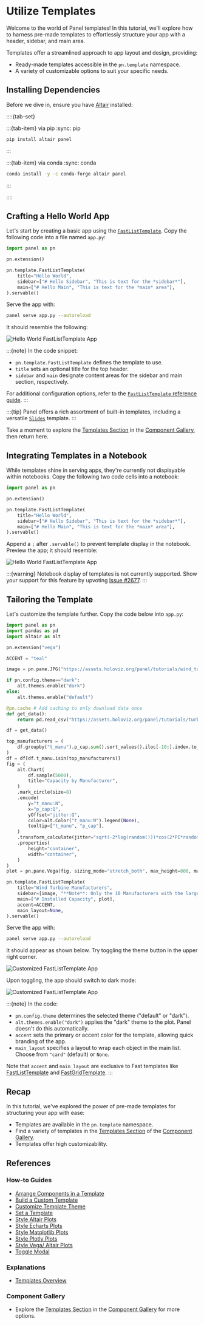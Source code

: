 # Utilize Templates

Welcome to the world of Panel templates! In this tutorial, we'll explore how to harness pre-made templates to effortlessly structure your app with a header, sidebar, and main area.

Templates offer a streamlined approach to app layout and design, providing:

- Ready-made templates accessible in the `pn.template` namespace.
- A variety of customizable options to suit your specific needs.

## Installing Dependencies

Before we dive in, ensure you have [Altair](https://altair-viz.github.io/) installed:

::::{tab-set}

:::{tab-item} via pip
:sync: pip

```bash
pip install altair panel
```

:::

:::{tab-item} via conda
:sync: conda

```bash
conda install -y -c conda-forge altair panel
```

:::

::::

## Crafting a Hello World App

Let's start by creating a basic app using the [`FastListTemplate`](../../reference/templates/FastListTemplate.ipynb). Copy the following code into a file named `app.py`:

```python
import panel as pn

pn.extension()

pn.template.FastListTemplate(
    title="Hello World",
    sidebar=["# Hello Sidebar", "This is text for the *sidebar*"],
    main=["# Hello Main", "This is text for the *main* area"],
).servable()
```

Serve the app with:

```bash
panel serve app.py --autoreload
```

It should resemble the following:

![Hello World FastListTemplate App](../../_static/images/templates_hello_world.png)

:::{note}
In the code snippet:

- `pn.template.FastListTemplate` defines the template to use.
- `title` sets an optional title for the top header.
- `sidebar` and `main` designate content areas for the sidebar and main section, respectively.

For additional configuration options, refer to the [`FastListTemplate` reference guide](../../reference/templates/FastListTemplate.ipynb).
:::

:::{tip}
Panel offers a rich assortment of built-in templates, including a versatile [`Slides`](../../reference/templates/Slides.ipynb) template.
:::

Take a moment to explore the [Templates Section](https://panel.holoviz.org/reference/index.html#templates) in the [Component Gallery](../../reference/index.md), then return here.

## Integrating Templates in a Notebook

While templates shine in serving apps, they're currently not displayable within notebooks. Copy the following two code cells into a notebook:

```python
import panel as pn

pn.extension()
```

```python
pn.template.FastListTemplate(
    title="Hello World",
    sidebar=["# Hello Sidebar", "This is text for the *sidebar*"],
    main=["# Hello Main", "This is text for the *main* area"],
).servable()
```

Append a `;` after `.servable()` to prevent template display in the notebook. Preview the app; it should resemble:

![Hello World FastListTemplate App](../../_static/images/templates_hello_world_notebook.png)

:::{warning}
Notebook display of templates is not currently supported. Show your support for this feature by upvoting [Issue #2677](https://github.com/holoviz/panel/issues/2677).
:::

## Tailoring the Template

Let's customize the template further. Copy the code below into `app.py`:

```python
import panel as pn
import pandas as pd
import altair as alt

pn.extension("vega")

ACCENT = "teal"

image = pn.pane.JPG("https://assets.holoviz.org/panel/tutorials/wind_turbines_sunset.png")

if pn.config.theme=="dark":
    alt.themes.enable("dark")
else:
    alt.themes.enable("default")

@pn.cache # Add caching to only download data once
def get_data():
    return pd.read_csv("https://assets.holoviz.org/panel/tutorials/turbines.csv.gz")

df = get_data()

top_manufacturers = (
    df.groupby("t_manu").p_cap.sum().sort_values().iloc[-10:].index.to_list()
)
df = df[df.t_manu.isin(top_manufacturers)]
fig = (
    alt.Chart(
        df.sample(5000),
        title="Capacity by Manufacturer",
    )
    .mark_circle(size=8)
    .encode(
        y="t_manu:N",
        x="p_cap:Q",
        yOffset="jitter:Q",
        color=alt.Color("t_manu:N").legend(None),
        tooltip=["t_manu", "p_cap"],
    )
    .transform_calculate(jitter="sqrt(-2*log(random()))*cos(2*PI*random())")
    .properties(
        height="container",
        width="container",
    )
)
plot = pn.pane.Vega(fig, sizing_mode="stretch_both", max_height=800, margin=20)

pn.template.FastListTemplate(
    title="Wind Turbine Manufacturers",
    sidebar=[image, "**Note**: Only the 10 Manufacturers with the largest installed capacity are shown in the plot."],
    main=["# Installed Capacity", plot],
    accent=ACCENT,
    main_layout=None,
).servable()
```

Serve the app with:

```bash
panel serve app.py --autoreload
```

It should appear as shown below. Try toggling the theme button in the upper right corner.

![Customized FastListTemplate App](../../_static/images/templates_customized_default.png)

Upon toggling, the app should switch to dark mode:

![Customized FastListTemplate App](../../_static/images/templates_customized_dark.png)

:::{note}
In the code:

- `pn.config.theme` determines the selected theme ("default" or "dark").
- `alt.themes.enable("dark")` applies the "dark" theme to the plot. Panel doesn't do this automatically.
- `accent` sets the primary or accent color for the template, allowing quick branding of the app.
- `main_layout` specifies a layout to wrap each object in the main list. Choose from `"card"` (default) or `None`.

Note that `accent` and `main_layout` are exclusive to Fast templates like [FastListTemplate](../../reference/templates/FastListTemplate.ipynb) and [FastGridTemplate](../../reference/templates/FastGridTemplate.ipynb).
:::

## Recap

In this tutorial, we've explored the power of pre-made templates for structuring your app with ease:

- Templates are available in the `pn.template` namespace.
- Find a variety of templates in the [Templates Section](https://panel.holoviz.org/reference/index.html#templates) of the [Component Gallery](../../reference/index.md).
- Templates offer high customizability.

## References

### How-to Guides

- [Arrange Components in a Template](../../how_to/templates/template_arrange.md)
- [Build a Custom Template](../../how_to/templates/template_custom.md)
- [Customize Template Theme](../../how_to/templates/template_theme.md)
- [Set a Template](../../how_to/templates/template_set.md)
- [Style Altair Plots](../../how_to/styling/altair.md)
- [Style Echarts Plots](../../how_to/styling/echarts.md)
- [Style Matplotlib Plots](../../how_to/styling/matplotlib.md)
- [Style Plotly Plots](../../how_to/styling/plotly.md)
- [Style Vega/ Altair Plots](../../how_to/styling/vega.md)
- [Toggle Modal](../../how_to/templates/template_modal.md)

### Explanations

- [Templates Overview](../../explanation/styling/templates_overview.md)

### Component Gallery

- Explore the [Templates Section](https://panel.holoviz.org/reference/index.html#templates) in the [Component Gallery](../../reference/index.md) for more options.
